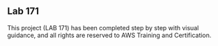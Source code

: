 ## Lab 171

This project (LAB 171) has been completed step by step with visual guidance, and all rights are reserved to AWS Training and Certification.

